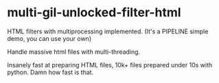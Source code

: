 # multi-gil-unlocked-filter-html

HTML filters with multiprocessing implemented. (It's a PIPELINE simple demo, you can use your own)

Handle massive html files with multi-threading. 

Insanely fast at preparing HTML files, 10k+ files prepared under 10s with python. Damn how fast is that.

